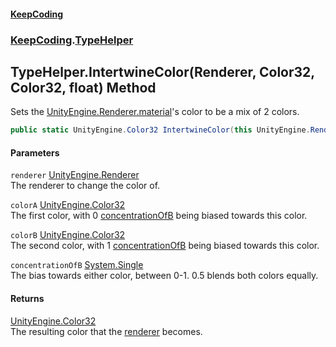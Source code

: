 #### [KeepCoding](index.md 'index')
### [KeepCoding](KeepCoding.md 'KeepCoding').[TypeHelper](KeepCoding_TypeHelper.md 'KeepCoding.TypeHelper')
## TypeHelper.IntertwineColor(Renderer, Color32, Color32, float) Method
Sets the [UnityEngine.Renderer.material](https://docs.microsoft.com/en-us/dotnet/api/UnityEngine.Renderer.material 'UnityEngine.Renderer.material')'s color to be a mix of 2 colors.  
```csharp
public static UnityEngine.Color32 IntertwineColor(this UnityEngine.Renderer renderer, UnityEngine.Color32 colorA, UnityEngine.Color32 colorB, float concentrationOfB=0.5f);
```
#### Parameters
<a name='KeepCoding_TypeHelper_IntertwineColor(UnityEngine_Renderer_UnityEngine_Color32_UnityEngine_Color32_float)_renderer'></a>
`renderer` [UnityEngine.Renderer](https://docs.microsoft.com/en-us/dotnet/api/UnityEngine.Renderer 'UnityEngine.Renderer')  
The renderer to change the color of.
  
<a name='KeepCoding_TypeHelper_IntertwineColor(UnityEngine_Renderer_UnityEngine_Color32_UnityEngine_Color32_float)_colorA'></a>
`colorA` [UnityEngine.Color32](https://docs.microsoft.com/en-us/dotnet/api/UnityEngine.Color32 'UnityEngine.Color32')  
The first color, with 0 [concentrationOfB](KeepCoding_TypeHelper_IntertwineColor(UnityEngine_Renderer_UnityEngine_Color32_UnityEngine_Color32_float).md#KeepCoding_TypeHelper_IntertwineColor(UnityEngine_Renderer_UnityEngine_Color32_UnityEngine_Color32_float)_concentrationOfB 'KeepCoding.TypeHelper.IntertwineColor(UnityEngine.Renderer, UnityEngine.Color32, UnityEngine.Color32, float).concentrationOfB') being biased towards this color.
  
<a name='KeepCoding_TypeHelper_IntertwineColor(UnityEngine_Renderer_UnityEngine_Color32_UnityEngine_Color32_float)_colorB'></a>
`colorB` [UnityEngine.Color32](https://docs.microsoft.com/en-us/dotnet/api/UnityEngine.Color32 'UnityEngine.Color32')  
The second color, with 1 [concentrationOfB](KeepCoding_TypeHelper_IntertwineColor(UnityEngine_Renderer_UnityEngine_Color32_UnityEngine_Color32_float).md#KeepCoding_TypeHelper_IntertwineColor(UnityEngine_Renderer_UnityEngine_Color32_UnityEngine_Color32_float)_concentrationOfB 'KeepCoding.TypeHelper.IntertwineColor(UnityEngine.Renderer, UnityEngine.Color32, UnityEngine.Color32, float).concentrationOfB') being biased towards this color.
  
<a name='KeepCoding_TypeHelper_IntertwineColor(UnityEngine_Renderer_UnityEngine_Color32_UnityEngine_Color32_float)_concentrationOfB'></a>
`concentrationOfB` [System.Single](https://docs.microsoft.com/en-us/dotnet/api/System.Single 'System.Single')  
The bias towards either color, between 0-1. 0.5 blends both colors equally.
  
#### Returns
[UnityEngine.Color32](https://docs.microsoft.com/en-us/dotnet/api/UnityEngine.Color32 'UnityEngine.Color32')  
The resulting color that the [renderer](KeepCoding_TypeHelper_IntertwineColor(UnityEngine_Renderer_UnityEngine_Color32_UnityEngine_Color32_float).md#KeepCoding_TypeHelper_IntertwineColor(UnityEngine_Renderer_UnityEngine_Color32_UnityEngine_Color32_float)_renderer 'KeepCoding.TypeHelper.IntertwineColor(UnityEngine.Renderer, UnityEngine.Color32, UnityEngine.Color32, float).renderer') becomes.
